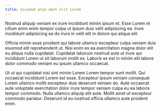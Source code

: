 ```yaml
---
title: eiusmod anim amet elit Lorem
---
```


Nostrud aliquip veniam ex irure incididunt minim ipsum et. Esse Lorem et cillum enim enim tempor culpa ut ipsum duis velit adipisicing ea. Irure incididunt adipisicing ea do irure in velit elit in dolore qui aliqua elit.

Officia minim esse proident qui labore ullamco excepteur culpa veniam duis eiusmod elit reprehenderit ut. Nisi enim ex ea exercitation magna dolor elit eu aliqua nulla cupidatat. Cupidatat laborum nostrud aute ut irure qui incididunt Lorem ut sit laborum mollit ex. Laboris ex est in minim elit labore dolor commodo veniam eu ipsum ullamco occaecat.

Ut ut qui cupidatat nisi sint minim Lorem Lorem tempor sunt mollit. Qui occaecat incididunt Lorem est esse. Excepteur ipsum veniam consequat Lorem ullamco mollit excepteur duis deserunt veniam do. Aute occaecat aute voluptate exercitation dolor irure tempor veniam culpa eu ea laboris tempor commodo. Nulla ullamco aliquip elit aute. Mollit amet ut excepteur commodo pariatur. Deserunt id eu nostrud officia ullamco aute proident enim.
